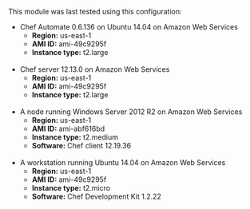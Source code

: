 This module  was last tested using this configuration:

* Chef Automate 0.6.136 on Ubuntu 14.04 on Amazon Web Services
  * **Region:** us-east-1
  * **AMI ID:** ami-49c9295f
  * **Instance type:** t2.large
<br /><br />
* Chef server 12.13.0 on Amazon Web Services
  * **Region:** us-east-1
  * **AMI ID:** ami-49c9295f
  * **Instance type:** t2.large
<br /><br />
* A node running Windows Server 2012 R2 on Amazon Web Services
  * **Region:** us-east-1
  * **AMI ID:** ami-abf616bd
  * **Instance type:** t2.medium
  * **Software:** Chef client 12.19.36
<br /><br />
* A workstation running Ubuntu 14.04 on Amazon Web Services
  * **Region:** us-east-1
  * **AMI ID:** ami-49c9295f
  * **Instance type:** t2.micro
  * **Software:** Chef Development Kit 1.2.22
